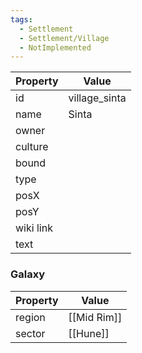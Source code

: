 ```yaml
---
tags:
  - Settlement
  - Settlement/Village
  - NotImplemented
---
```


| Property  | Value         |
| --------- | ------------- |
| id        | village_sinta |
| name      | Sinta         |
| owner     |               |
| culture   |               |
| bound     |               |
| type      |               |
| posX      |               |
| posY      |               |
| wiki link |               |
| text      |               |

### Galaxy
| Property | Value       |
| -------- | ----------- |
| region   | [[Mid Rim]] |
| sector   | [[Hune]]    |
